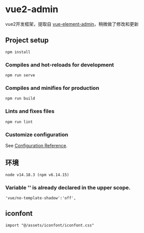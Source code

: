 # vue2-admin

vue2开发框架，提取自 [vue-element-admin](https://github.com/PanJiaChen/vue-element-admin/)，稍微做了修改和更新

## Project setup
```
npm install
```

### Compiles and hot-reloads for development
```
npm run serve
```

### Compiles and minifies for production
```
npm run build
```

### Lints and fixes files
```
npm run lint
```

### Customize configuration
See [Configuration Reference](https://cli.vuejs.org/config/).


## 环境

```
node v14.18.3 (npm v6.14.15)
```

### Variable '' is already declared in the upper scope.

```
'vue/no-template-shadow':'off',
```

## iconfont

```
import "@/assets/iconfont/iconfont.css"
```